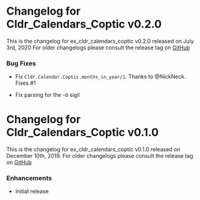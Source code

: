 # Changelog for Cldr_Calendars_Coptic v0.2.0

This is the changelog for ex_cldr_calendars_coptic v0.2.0 released on July 3rd, 2020  For older changelogs please consult the release tag on [GitHub](https://github.com/elixir-cldr/cldr_calendars_coptic/tags)

### Bug Fixes

* Fix `Cldr.Calendar.Coptic.months_in_year/1`. Thanks to @NickNeck. Fixes #1

* Fix parsing for the `~D` sigil

# Changelog for Cldr_Calendars_Coptic v0.1.0

This is the changelog for ex_cldr_calendars_coptic v0.1.0 released on December 10th, 2019.  For older changelogs please consult the release tag on [GitHub](https://github.com/elixir-cldr/cldr_calendars_coptic/tags)

### Enhancements

* Initial release


